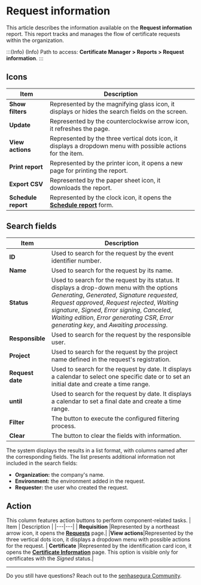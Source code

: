# Request information

This article describes the information available on the **Request information** report. This report tracks and manages the flow of certificate requests within the organization. 

:::(Info) (Info)
Path to access: **Certificate Manager > Reports > Request information**.
:::

## Icons

| Item | Description |
| --- | --- |
|**Show filters**|Represented by the magnifying glass icon, it displays or hides the search fields on the screen.
|**Update**|Represented by the counterclockwise arrow icon, it refreshes the page.
|**View actions**|Represented by the three vertical dots icon, it displays a dropdown menu with possible actions for the item.
|**Print report**|Represented by the printer icon, it opens a new page for printing the report.
|**Export CSV**|Represented by the paper sheet icon, it downloads the report.
|**Schedule report**|Represented by the clock icon, it opens the [**Schedule report**](/v3-32/docs/general-information-how-to-issue-download-and-schedule-device-reports) form.

##  Search fields
| Item | Description |
| --- | --- |
| **ID** |Used to search for the request by the event identifier number.|
| **Name** |Used to search for the request by its name.|
| **Status** |Used to search for the request by its status. It displays a drop-down menu with the options *Generating*, *Generated*, *Signature requested*, *Request approved*, *Request rejected*, *Waiting signature*, *Signed*, *Error signing*, *Canceled*, *Waiting edition*, *Error generating CSR*, *Error generating key*, and *Awaiting processing*. 
| **Responsible** |Used to search for the request by the responsible user.|
| **Project** |Used to search for the request by the project name defined in the request's registration.|
| **Request date** |Used to search for the request by date. It displays a calendar to select one specific date or to set an initial date and create a time range.|
| **until** |Used to search for the request by date. It displays a calendar to set a final date and create a time range.|
|**Filter**|The button to execute the configured filtering process.
|**Clear**|The button to clear the fields with information.

The system displays the results in a list format, with columns named after the corresponding fields. The list presents additional information not included in the search fields:

* **Organization:** the company's name.
* **Environment:** the environment added in the request.
* **Requester:** the user who created the request.

##  Action
This column features action buttons to perform component-related tasks.
| Item | Description |
|---|---|
| **Requisition** |Represented by a northeast arrow icon, it opens the **[Requests](/v3-32/docs/certificate-manager-reference-certificate-requests)** page.|
|**View actions**|Represented by the three vertical dots icon, it displays a dropdown menu with possible actions for the request.
| **Certificate** |Represented by the identification card icon, it opens the **[Certificate Information](/v3-32/docs/certificate-manager-certificate-information)** page. This option is visible only for certificates with the *Signed* status.|
***
Do you still have questions? Reach out to the [senhasegura Community](https://community.senhasegura.io/).
